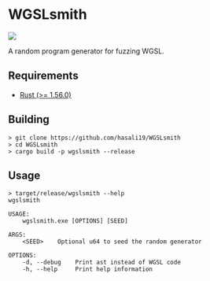 # WGSLsmith

[![](https://img.shields.io/badge/rust-1.56%2B-orange.svg)](https://rust-lang.org)

A random program generator for fuzzing WGSL.

## Requirements

- [Rust (>= 1.56.0)](https://rustup.rs/)

## Building

```
> git clone https://github.com/hasali19/WGSLsmith
> cd WGSLsmith
> cargo build -p wgslsmith --release
```

## Usage

```
> target/release/wgslsmith --help
wgslsmith

USAGE:
    wgslsmith.exe [OPTIONS] [SEED]

ARGS:
    <SEED>    Optional u64 to seed the random generator

OPTIONS:
    -d, --debug    Print ast instead of WGSL code
    -h, --help     Print help information

```

